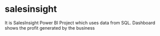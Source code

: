 # salesinsight

It is SalesInsight Power BI Project which uses data from SQL. Dashboard shows the profit generated by the business
